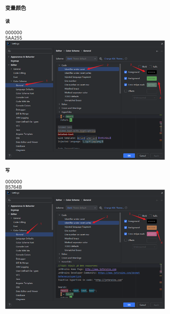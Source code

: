 ### 变量颜色

#### 读
000000
<br>
5AA255
![](https://raw.githubusercontent.com/huxiaoning/img/master/20250611155828.png)
#### 写
000000
<br>
B5764B
![](https://raw.githubusercontent.com/huxiaoning/img/master/20250611155929.png)
